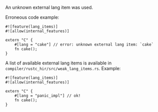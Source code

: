 An unknown external lang item was used.

Erroneous code example:

```compile_fail,E0264
#![feature(lang_items)]
#![allow(internal_features)]

extern "C" {
    #[lang = "cake"] // error: unknown external lang item: `cake`
    fn cake();
}
```

A list of available external lang items is available in
`compiler/rustc_hir/src/weak_lang_items.rs`. Example:

```
#![feature(lang_items)]
#![allow(internal_features)]

extern "C" {
    #[lang = "panic_impl"] // ok!
    fn cake();
}
```
